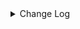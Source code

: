 <details><summary> Change Log </summary>

| Change | Commit | Version |
| --- | --- | --- |
|[improve] EasySearch support schema_save_mode/data_save_mode (#9310)|https://github.com/apache/seatunnel/commit/3ceb57f279|2.3.11|
|[Feature][Checkpoint] Add check script for source/sink state class serialVersionUID missing (#9118)|https://github.com/apache/seatunnel/commit/4f5adeb1c7|2.3.11|
|[Improve] easysearch options (#8951)|https://github.com/apache/seatunnel/commit/349f142962|2.3.10|
|[Fix] Fix error log name for SourceSplitEnumerator implements class (#8817)|https://github.com/apache/seatunnel/commit/55ed90ecaf|2.3.10|
|[Improve] restruct connector common options (#8634)|https://github.com/apache/seatunnel/commit/f3499a6eeb|2.3.10|
|[Improve][dist]add shade check rule (#8136)|https://github.com/apache/seatunnel/commit/51ef800016|2.3.9|
|[Feature][Restapi] Allow metrics information to be associated to logical plan nodes (#7786)|https://github.com/apache/seatunnel/commit/6b7c53d03c|2.3.9|
|[Fix][Connector-V2] Fix known directory create and delete ignore issues (#7700)|https://github.com/apache/seatunnel/commit/e2fb679577|2.3.8|
|[Feature][Doris] Add Doris type converter (#6354)|https://github.com/apache/seatunnel/commit/5189991843|2.3.6|
|[Hotfix] Fix compile error (#6463)|https://github.com/apache/seatunnel/commit/943bd48449|2.3.5|
|[Improve][Connector-V2] Support INFINI Easysearch (#5933)|https://github.com/apache/seatunnel/commit/41e628840a|2.3.5|

</details>
